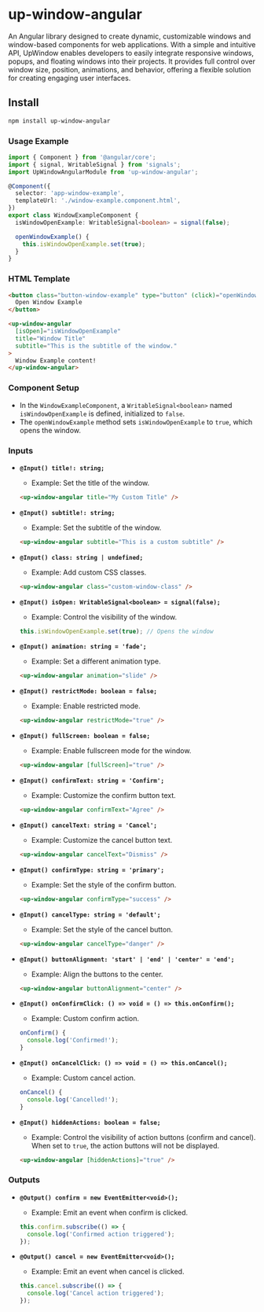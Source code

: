 # up-window-angular

An Angular library designed to create dynamic, customizable windows and window-based components for web applications. With a simple and intuitive API, UpWindow enables developers to easily integrate responsive windows, popups, and floating windows into their projects. It provides full control over window size, position, animations, and behavior, offering a flexible solution for creating engaging user interfaces.

## Install
```bash
npm install up-window-angular
```

### Usage Example

```typescript
import { Component } from '@angular/core';
import { signal, WritableSignal } from 'signals';
import UpWindowAngularModule from 'up-window-angular';

@Component({
  selector: 'app-window-example',
  templateUrl: './window-example.component.html',
})
export class WindowExampleComponent {
  isWindowOpenExample: WritableSignal<boolean> = signal(false);

  openWindowExample() {
    this.isWindowOpenExample.set(true);
  }
}
```

### HTML Template

```html
<button class="button-window-example" type="button" (click)="openWindowExample()">
  Open Window Example
</button>

<up-window-angular
  [isOpen]="isWindowOpenExample"
  title="Window Title"
  subtitle="This is the subtitle of the window."
>
  Window Example content!
</up-window-angular>
```

### Component Setup
- In the `WindowExampleComponent`, a `WritableSignal<boolean>` named `isWindowOpenExample` is defined, initialized to `false`.
- The `openWindowExample` method sets `isWindowOpenExample` to `true`, which opens the window.

### Inputs

- **`@Input() title!: string;`**
   - Example: Set the title of the window.
   ```html
   <up-window-angular title="My Custom Title" />
   ```

- **`@Input() subtitle!: string;`**
   - Example: Set the subtitle of the window.
   ```html
   <up-window-angular subtitle="This is a custom subtitle" />
   ```

- **`@Input() class: string | undefined;`**
   - Example: Add custom CSS classes.
   ```html
   <up-window-angular class="custom-window-class" />
   ```

- **`@Input() isOpen: WritableSignal<boolean> = signal(false);`**
   - Example: Control the visibility of the window.
   ```typescript
   this.isWindowOpenExample.set(true); // Opens the window
   ```

- **`@Input() animation: string = 'fade';`**
   - Example: Set a different animation type.
   ```html
   <up-window-angular animation="slide" />
   ```

- **`@Input() restrictMode: boolean = false;`**
   - Example: Enable restricted mode.
   ```html
   <up-window-angular restrictMode="true" />
   ```

- **`@Input() fullScreen: boolean = false;`**
   - Example: Enable fullscreen mode for the window.
   ```html
   <up-window-angular [fullScreen]="true" />
   ```

- **`@Input() confirmText: string = 'Confirm';`**
   - Example: Customize the confirm button text.
   ```html
   <up-window-angular confirmText="Agree" />
   ```

- **`@Input() cancelText: string = 'Cancel';`**
   - Example: Customize the cancel button text.
   ```html
   <up-window-angular cancelText="Dismiss" />
   ```

- **`@Input() confirmType: string = 'primary';`**
   - Example: Set the style of the confirm button.
   ```html
   <up-window-angular confirmType="success" />
   ```

- **`@Input() cancelType: string = 'default';`**
   - Example: Set the style of the cancel button.
   ```html
   <up-window-angular cancelType="danger" />
   ```

- **`@Input() buttonAlignment: 'start' | 'end' | 'center' = 'end';`**
   - Example: Align the buttons to the center.
   ```html
   <up-window-angular buttonAlignment="center" />
   ```

- **`@Input() onConfirmClick: () => void = () => this.onConfirm();`**
   - Example: Custom confirm action.
   ```typescript
   onConfirm() {
     console.log('Confirmed!');
   }
   ```

- **`@Input() onCancelClick: () => void = () => this.onCancel();`**
   - Example: Custom cancel action.
   ```typescript
   onCancel() {
     console.log('Cancelled!');
   }
   ```

- **`@Input() hiddenActions: boolean = false;`**
   - Example: Control the visibility of action buttons (confirm and cancel). When set to `true`, the action buttons will not be displayed.
   ```html
   <up-window-angular [hiddenActions]="true" />
   ```

### Outputs

- **`@Output() confirm = new EventEmitter<void>();`**
   - Example: Emit an event when confirm is clicked.
   ```typescript
   this.confirm.subscribe(() => {
     console.log('Confirmed action triggered');
   });
   ```

- **`@Output() cancel = new EventEmitter<void>();`**
   - Example: Emit an event when cancel is clicked.
   ```typescript
   this.cancel.subscribe(() => {
     console.log('Cancel action triggered');
   });
   ```
